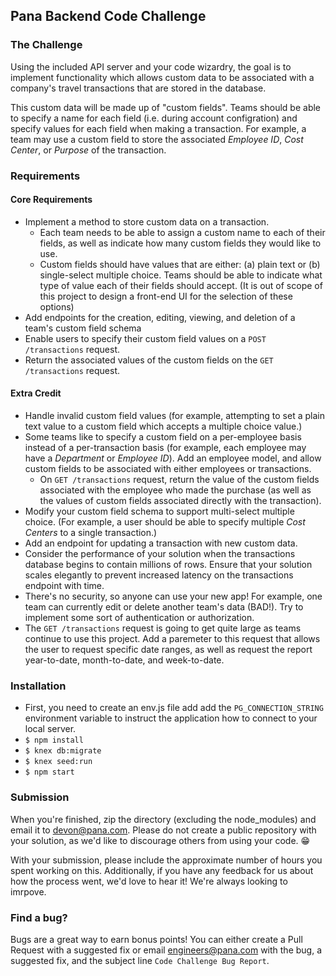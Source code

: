 Pana Backend Code Challenge
--------------------

### The Challenge
Using the included API server and your code wizardry, the goal is to implement functionality which allows custom data to be associated with a company's travel transactions that are stored in the database.

This custom data will be made up of  "custom fields". Teams should be able to specify a name for each field (i.e. during account configration) and specify values for each field when making a transaction. For example, a team may use a custom field to store the associated *Employee ID*, *Cost Center*, or *Purpose* of the transaction.

### Requirements
#### Core Requirements
- Implement a method to store custom data on a transaction.
  - Each team needs to be able to assign a custom name to each of their fields, as well as indicate how many custom fields they would like to use.
  - Custom fields should have values that are either: (a) plain text or (b) single-select multiple choice. Teams should be able to indicate what type of value each of their fields should accept. (It is out of scope of this project to design a front-end UI for the selection of these options)
- Add endpoints for the creation, editing, viewing, and deletion of a team's custom field schema
- Enable users to specify their custom field values on a `POST /transactions` request.
- Return the associated values of the custom fields on the `GET /transactions` request.

#### Extra Credit
- Handle invalid custom field values (for example, attempting to set a plain text value to a custom field which accepts a multiple choice value.)
- Some teams like to specify a custom field on a per-employee basis instead of a per-transaction basis (for example, each employee may have a *Department* or *Employee ID*). Add an employee model, and allow custom fields to be associated with either employees or transactions.
  - On `GET /transactions` request, return the value of the custom fields associated with the employee who made the purchase (as well as the values of custom fields associated directly with the transaction).
- Modify your custom field schema to support multi-select multiple choice. (For example, a user should be able to specify multiple *Cost Centers* to a single transaction.)
- Add an endpoint for updating a transaction with new custom data.
- Consider the performance of your solution when the transactions database begins to contain millions of rows. Ensure that your solution scales elegantly to prevent increased latency on the transactions endpoint with time.
- There's no security, so anyone can use your new app! For example, one team can currently edit or delete another team's data (BAD!). Try to implement some sort of authentication or authorization.
- The `GET /transactions` request is going to get quite large as teams continue to use this project. Add a paremeter to this request that allows the user to request specific date ranges, as well as request the report year-to-date, month-to-date, and week-to-date.

### Installation
- First, you need to create an env.js file add add the `PG_CONNECTION_STRING` environment variable to instruct the application how to connect to your local server.
- `$ npm install`
- `$ knex db:migrate`
- `$ knex seed:run`
- `$ npm start`

### Submission
When you're finished, zip the directory (excluding the node_modules) and email it to devon@pana.com. Please do not create a public repository with your solution, as we'd like to discourage others from using your code. 😁 

With your submission, please include the approximate number of hours you spent working on this. Additionally, if you have any feedback for us about how the process went, we'd love to hear it! We're always looking to imrpove.

### Find a bug?
Bugs are a great way to earn bonus points! You can either create a Pull Request with a suggested fix or email engineers@pana.com with the bug, a suggested fix, and the subject line `Code Challenge Bug Report`.